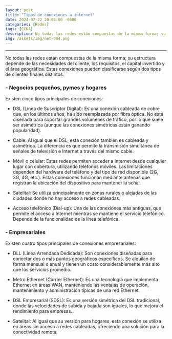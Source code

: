 ```yaml
---
layout: post
title: "Tipos de conexiones a internet"
date: 2024-07-22 20:08:00 -0600
categories: [Redes]
tags: [CCNA]
description: No todas las redes están compuestas de la misma forma; su estructura depende de las necesidades del cliente, los requisitos, el capital invertido y el área geográfica.....
img: /assets/img/net-004.png
---
```


--- 

No todas las redes están compuestas de la misma forma; su estructura depende de las necesidades del cliente, los requisitos, el capital invertido y el área geográfica. Estas conexiones pueden clasificarse según dos tipos de clientes finales distintos.
### - Negocios pequeños, pymes y hogares

Existen cinco tipos principales de conexiones:

- DSL (Línea de Suscriptor Digital):
Es una conexión cableada de cobre que, en los últimos años, ha sido reemplazada por fibra óptica. No está diseñada para soportar grandes volúmenes de tráfico, por lo que suele ser asimétrica (aunque las conexiones simétricas están ganando popularidad).

- Cable:
Al igual que el DSL, esta conexión también es cableada y asimétrica. La diferencia es que permite la transmisión simultánea de señales de televisión e Internet a través del mismo cable.

- Móvil o celular:
Estas redes permiten acceder a Internet desde cualquier lugar con cobertura, utilizando teléfonos móviles. Las limitaciones dependen del hardware del teléfono y del tipo de red disponible (2G, 3G, 4G, etc.). Estas conexiones funcionan mediante antenas que registran la ubicación del dispositivo para mantener la señal.

- Satelital:
Se utiliza principalmente en zonas rurales o alejadas de las ciudades donde no hay acceso a redes cableadas.

- Acceso telefónico (Dial-up):
Una de las conexiones más antiguas, que permite el acceso a Internet mientras se mantiene el servicio telefónico. Depende de la funcionalidad de la línea telefónica.

### - Empresariales

Existen cuatro tipos principales de conexiones empresariales:

- DLL (Línea Arrendada Dedicada):
Son conexiones diseñadas para conectar dos o más puntos geográficos específicos. Se alquilan de forma mensual o anual y tienen un costo considerablemente más alto que los servicios promedio.

- Metro Ethernet (Carrier Ethernet):
Es una tecnología que implementa Ethernet en áreas WAN, manteniendo las ventajas de operación, mantenimiento y administración típicas de una red Ethernet.

- DSL Empresarial (SDSL):
Es una versión simétrica del DSL tradicional, donde las velocidades de subida y bajada son iguales, lo que mejora el rendimiento para empresas.

- Satelital:
Al igual que su versión para hogares, esta conexión se utiliza en áreas sin acceso a redes cableadas, ofreciendo una solución para la conectividad remota.

